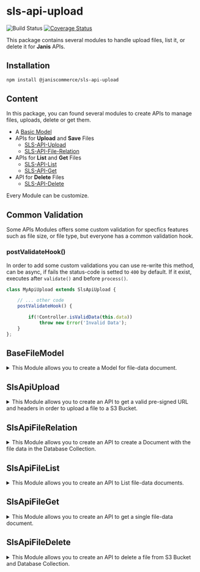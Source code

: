 # sls-api-upload

![Build Status](https://github.com/janis-commerce/sls-api-upload/workflows/Build%20Status/badge.svg)
[![Coverage Status](https://coveralls.io/repos/github/janis-commerce/sls-api-upload/badge.svg?branch=master)](https://coveralls.io/github/janis-commerce/sls-api-upload?branch=master)

This package contains several modules to handle upload files, list it, or delete it for **Janis** APIs.

## Installation
```sh
npm install @janiscommerce/sls-api-upload
```

## Content

In this package, you can found several modules to create APIs to manage files, uploads, delete or get them.

* A [Basic Model](#BaseFileModel)
* APIs for **Upload** and **Save** Files
	* [SLS-API-Upload](#SlsApiUpload)
	* [SLS-API-File-Relation](#SlsApiFileRelation)
* APIs for **List** and **Get** Files
	* [SLS-API-List](#SlsApiFileList)
	* [SLS-API-Get](#SlsApiFileGet)
* API for **Delete** Files
	* [SLS-API-Delete](#SlsApiFileDelete)

Every Module can be customize.

## Common Validation

Some APIs Modules offers some custom validation for specfics features such as file size, or file type, but everyone has a common validation hook.

### postValidateHook()

In order to add some custom validations you can use re-write this method, can be async, if fails the status-code is setted to `400` by default. If it exist, executes after `validate()` and before `process()`.

```js
class MyApiUpload extends SlsApiUpload {

	// ... other code
	postValidateHook() {

		if(!Controller.isValidData(this.data))
			throw new Error('Invalid Data');
	}
};
```

## BaseFileModel

<details>
	<summary>This Module allows you to create a Model for file-data document.</summary>

> This Class extends from [@janiscommerce/model](https://www.npmjs.com/package/@janiscommerce/model)

### Model Example

```js
'use strict';

const { BaseFileModel } = require('@janiscommerce/sls-api-upload');

class FileModel extends BaseFileModel {

	static get table() {
		return 'your_table_files';
	}

	static get fields() {
		return {
			...super.fields,
			productId: true
		};
	}
}
```

### Getters

The following getters can be used to customize and validate your BaseFileModel.

#### static get table()

*Optional*

*Default*: `"files"`

This is used to indicate the name of the files table/collection

```js
static get table() {
	return 'your_table_files';
}
```

#### static get fields()

*Optional*

*Default*:

```js
{
	id: true,
	path: true,
	size: true,
	name: true,
	type: true,
	dateCreated: true
}
```

This is used to indicate the fields of the files table/collection

```js
static get fields() {
	return {
		...super.fields,
		productId: true
	};
}
```

</details>


## SlsApiUpload

<details>
	<summary>This Module allows you to create an API to get a valid pre-signed URL and headers in order to upload a file to a S3 Bucket.</summary>

### API Example

```js
// in src/api/item/file-upload/list.js
'use strict';

const { SlsApiUpload } = require('@janiscommerce/sls-api-upload');

module.exports = class MyApiUpload extends SlsApiUpload {
	get bucket() {
		return 'bucket-name';
	}

	get path() {
		return 'files/';
	}

	get availableTypes() {
		return ['application/pdf']
	}

	get expiration() {
		return 300;
	}

	get sizeRange() {
		return [1, 1024 * 1024 * 5]; // 1byte - 5mb
	}
};

```

### Request Example

```js
{
	fileName: 'my-file.jpg'
}
```

### Response Example

```js
{
	url: 'https://s3.amazonaws.com/bucket-name',
	fields: {
		'Content-Type': 'image/jpg',
		key: 'files/06311e0c-6f32-4a13-93e4-c89a7765e571.jpg',
		bucket: 'bucket-name',
		'X-Amz-Algorithm': 'AWS4-HMAC-SHA256',
		'X-Amz-Credential': 'AAAAAAA99BB0BOCCCCCC/10000000/us-east-2/s3/aws4_request',
		'X-Amz-Date': '20200406T185857Z',
		Policy: 'eyJleHBpcmF0aW9uIjoiMjAyMC0wNC0wNlQxODo1OTo1N1oiLCJjb25kaXRpb25zIjpbWyJjb250ZW5=',
		'X-Amz-Signature': '4e99b9e991df4aa4370e88aa3390000d1a543527fcc1cdb6583b193aed00bf00'
	}
}
```

When you get this response you can use it to make the request with the file.

### Getters

The following getters can be used to customize and validate your `SlsApiUpload`.


#### get bucket()

*Required*

This is used to indicate the bucket where the file should be saved

```js
get bucket() {
	return 'bucket-name';
}
```

#### get path()

*Optional*

*Default*: `""`

This is used to indicate the path where the file should be saved

```js
get path() {
	return 'files/pdf/';
}
```

#### get availableTypes()

*Optional*

*Default*: `[]`

This is used to indicate the accepted file types to be uploaded. If you not define them, all types will be valid. Example:

```js
get availableTypes() {
	return ['image/jpg', 'image/jpeg', 'image/png']
}
```

#### get expiration()

*Optional*

*Default*: `60`

This is used to indicate the expiration time in seconds of the generated URL

```js
get expiration() {
	return 120;
}
```

#### get sizeRange()

*Optional*

*Default*: `[1,10485760] // 1B to 10MB`

This is used to indicate the valid file size range to be uploaded

```js
get sizeRange() {
	return [1, 20 * 1024 * 1024]; // 1byte - 20mb
}
```

### Hooks

This module has only one Hook:

* [postValidateHook](#Common-Validation)

</details>

## SlsApiFileRelation

<details>
	<summary>This Module allows you to create an API to create a Document with the file data in the Database Collection.</summary>

> **IMPORTANT**, this API must be requested after making the upload to S3 Bucket.

### API Example

```js
// in src/api/item/file-upload/post.js
'use strict';

const { SlsApiFileRelation } = require('@janiscommerce/sls-api-upload');
const FileModel = require('../models/your-file-model');

class MyApiRelation extends SlsApiFileRelation {

	get bucket() {
		return 'bucket-name';
	}

	get model() {
		return FileModel;
	}

	get entityIdField() {
		return 'productId';
	}
}
```

### Request Data

This API has the following required request data:

- **filename**: (string) The name and extension of the file.
- **filesSource**: (string) The full key of the file stored in S3.

#### Request data example

```json
{
	"fileName": "front-image.png",
	"fileSource": "files/images/1f368ddd-97b6-4076-ba63-9e0a71273aac.png"
}
```

### Response

This API response with status-code `201` and `id` if success to Save the file data Document.

```json
// status-code 201
{
	"id": "5e866d89fc33220011108188"
}
```

### Getters

The following getters can be used to customize and validate your API:

#### get bucket()

*Required*

This is used to indicate the bucket where the file was saved

```js
get bucket() {
	return 'bucket-name';
}
```

#### get model()

*Required*

This is used to indicate the Model class that should be used to save the file relationship

```js
const FileModel = require('../models/your-file-model');

get model() {
	return FileModel;
}
```

#### get entityIdField()

*Required*

This is used to indicate the field name where the related entity ID should be saved

```js
	...
	get entityIdField() {
		return 'productId';
	}
	...
```

#### get customFieldsStruct()

*Optional*

This is used to indicate more fields to be validated from the request and saved with the relationship.

```js
get customFieldsStruct() {
	return {
		myRelationshipCustomField: 'string',
		myOptionalRelationshipCustomField: 'string?'
	};
}
```

Request data example;

```json
{
	"fileName": "image.png",
	"fileSource": "files/images/1f368ddd-97b6-4076-ba63-9e0a71273aac.png",
	"myRelationshipCustomField": "theValue"
}
```

### Hooks

This module has 2 Hooks:

* [postValidateHook](#Common-Validation)
* postSaveHook

#### postSaveHook(id, dataFormatted)

This hooks is async and execute after save the document. You can used it to emit an Event, invoke a Lambda function, create an extra Log, make a Request or whatever you need to the do after save.

```js
 postSaveHook(id, itemFormatted) {
	return Invoker.call('ItemNotify', { id, ...itemFormatted});
}
```

### Format

The object is created with the following fields:

* `name`: the filename, example: `front-image.png`
* `path`: the relative path in S3 Bucket, example `files/images/1f368ddd-97b6-4076-ba63-9e0a71273aac.png`
* `mimeType`: the file full type, example: `ìmage/png`
* `type`: the simplified type, example `image`
* `size`: the file size in Bytes, example: `1000`

But if you have more fields, or you can add any others, you can use a custom Format method

#### format(extraFileData)

It's async and received the extra file data (if you added `customFieldsStruct`).

```js
format({ myRelationshipCustomField, myOptionalRelationshipCustomField }) {
	return {
		relations: {
			default: myRelationshipCustomField,
			optional: myOptionalRelationshipCustomField
		},
		lucky: Math.random() * 1000
	};
}
```

And final document saved in database would be:

```js
{
	path: 'files/images/1f368ddd-97b6-4076-ba63-9e0a71273aac.png',
	name: 'front-image.png',
	mimeType: 'image/png',
	type: 'image',
	size: 10000,
	relations: {
		default: 'stuff',
		optional: 'accesory'
	},
	lucky: 667
}
```

</details>

## SlsApiFileList

<details>
	<summary>This Module allows you to create an API to List file-data documents.</summary>

> This API extends from [@janiscommerce/api-list](https://www.npmjs.com/package/@janiscommerce/api-list), so has the some properties.

### API Example

```js
// in src/api/item/file/list.js
'use strict';

const { SlsApiFileDelete } = require('@janiscommerce/sls-api-upload');

class MyApiList extends SlsApiFileList {}

```

In this example, the List API only can
* **sort** and **filter** by
	* `id` : file-data document internal ID
	* `name` : filename
	* `dateCreated` : *strict mode* only search by exact Date

Also, every file-data document will NOT have a URL to use it for show it, download it, etc..

### Custom Sorting and Filtering

If you need more fields to sort or filter exist 2 *optionals* getters.

#### get customSortableFields()

To add more fields to be sortable. Must return an *Array* of *Strings*

```js
get customSortableFields() {
	return ['type', 'order'];
}
```

#### get customAvailableFilters()

To add more fields to be sortable. Must return an *Array* of *Strings* or *Object*, see more in [@janiscommerce/api-list filters](https://www.npmjs.com/package/@janiscommerce/api-list#get-availablefilters).

```js
get customAvailableFilters() {
	return [
		'type',
		{
			name: 'order',
			valueMapper: Number
		}
	];
}
```

### Adding the URL

If you want the file-data documents have an URL, for example because are images an you wanted to show them, you can added by changing this getter and adding an S3 bucket.

#### get shouldAddUrl()

Only must return a truthy value, by *default* is `false`. If the bucket is not setted will fails with status-code `400`.

```js
get shouldAddUrl() {
	return true;
}
```

#### get bucket()

This is used to indicate the bucket where the file must be found.

```js
get bucket() {
	return 'bucket-name';
}
```

### Format

You can format each file-data document and/or the file's URL.

#### formatFileData(fileData)

To format the file data except file-path

```js
formatFileData({ order, ...fileData }) {
	return {
		...fileData,
		order: `#${order}`
	};
}
```

#### formatUrl(path)

By *default* it returns an URL signed to have access to S3 Bucket, which is add to `url` field.

But if you wanted to changed this behaviour you can overwrigth it.

```js
formatUrl(path) {
	return `${this.bucket}/public/${path}`;
}
```

### Hooks

This module has only one Hook:

* [postValidateHook](#Common-Validation)

</details>

## SlsApiFileGet

<details>
	<summary>This Module allows you to create an API to get a single file-data document.</summary>

> This API extends from [@janiscommerce/api-get](https://www.npmjs.com/package/@janiscommerce/api-get)

### API Example

```js
'use strict';

const { SlsApiFileGet } = require('@janiscommerce/sls-api-upload');

class MyApiGet extends SlsApiFileGet {

	get bucket() {
		return 'bucket-name';
	}
}
```

### URL field

This API module always return the file-data document with the `url` field, so you must defined a S3 Bucket, otherwise it fails with status-code `400`.

### get bucket()

*Required*

This is used to indicate the bucket where the file can be found.

```js
get bucket() {
	return 'bucket-name';
}
```

### Format

The File-Document can be formatted in the same way as in the [SLS-API-List](#SlsApiFileList) using
* [formatFileData](#formatFileData(fileData))
* [formatUrl](formatUrl(path))

### Hooks

This module has only one Hook:

* [postValidateHook](#Common-Validation)

</details>

## SlsApiFileDelete

<details>
	<summary>This Module allows you to create an API to delete a file from S3 Bucket and Database Collection.</summary>

### API Example

```js
// in src/api/item/file/delete.js
'use strict';

const { SlsApiFileDelete } = require('@janiscommerce/sls-api-upload');
const FileModel = require('../models/your-file-model');

class MyApiDelete extends SlsApiFileDelete {

	get bucket() {
		return 'bucket-name';
	}

	get model() {
		return FileModel;
	}

	get entityIdField() {
		return 'productId';
	}
}
```

### Getters

The following getters can be used to customize and validate your SlsApiFileDelete.

#### get bucket()

*Required*

This is used to indicate the bucket where the file is.

```js
get bucket() {
	return 'bucket-name';
}
```
#### get model()

*Required*

This is used to indicate the Model class that should be used to remove the file relationship

```js
const FileModel = require('../models/your-file-model');

get model() {
	return FileModel;
}
```

#### get entityIdField()

*Required*

This is used to indicate the field name where the related entity ID was saved

```js
get entityIdField() {
	return 'productId';
}
```

### Hooks

This module has two Hooks:

* [postValidateHook](#Common-Validation)
* postDeleteHook

#### postDeleteHook(itemDeleted)

This hooks is async and execute after delete the document from S3 Bucket. You can used it to emit an Event, invoke a Lambda function, create an extra Log, make a Request or whatever you need to the do after delete it.

```js
 postDeleteHook(itemDeleted) {

	return EventEmitter.emit({
		entity: 'item',
		event: 'deleted',
		client: this.session.clientCode,
		id: itemDeleted.id
	});
}
```

</details>
